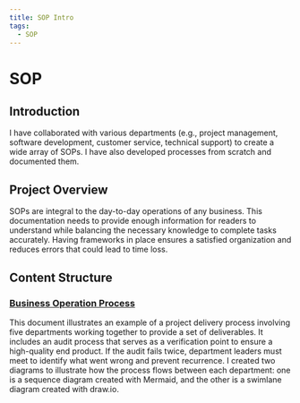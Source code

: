 ```yaml
---
title: SOP Intro
tags:
  - SOP
---
```


# SOP

## **Introduction**

I have collaborated with various departments (e.g., project management, software development, customer service, technical support) to create a wide array of SOPs. I have also developed processes from scratch and documented them.

## **Project Overview**

SOPs are integral to the day-to-day operations of any business. This documentation needs to provide enough information for readers to understand while balancing the necessary knowledge to complete tasks accurately. Having frameworks in place ensures a satisfied organization and reduces errors that could lead to time loss.

## **Content Structure**

### [Business Operation Process](business-operation-process.md)

This document illustrates an example of a project delivery process involving five departments working together to provide a set of deliverables. It includes an audit process that serves as a verification point to ensure a high-quality end product. If the audit fails twice, department leaders must meet to identify what went wrong and prevent recurrence. I created two diagrams to illustrate how the process flows between each department: one is a sequence diagram created with Mermaid, and the other is a swimlane diagram created with draw.io.